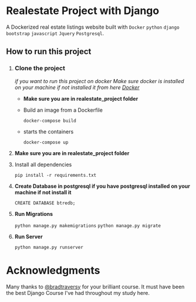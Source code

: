 # Realestate Project with Django

A Dockerized real estate listings website built with `Docker` `python` `django` `bootstrap` `javascript` `Jquery` `Postgresql`.

## How to run this project

1. ### Clone the project

	*if you want to run this project on docker*
	*Make sure docker is installed on your machine if not installed it from here [Docker](https://docs.docker.com/get-docker/)*
	- **Make sure you are in realestate_project folder**
	- Build an image from a Dockerfile

		`docker-compose build`

	- starts the containers

		`docker-compose up`

2. **Make sure you are in realestate_project folder**

3. Install all dependencies

	`pip install -r requirements.txt`

4. **Create Database in postgresql if you have postgresql installed on your machine if not install it**

	`CREATE DATABASE btredb;`

5. **Run Migrations**

	`python manage.py makemigrations`
	`python manage.py migrate`

6. **Run Server**

	`python manage.py runserver`

# Acknowledgments

Many thanks to [@bradtraversy](https://github.com/bradtraversy) for your brilliant course. It must have been the best Django Course I've had throughout my study here. 


